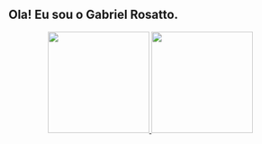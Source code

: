 ## Ola! Eu sou o Gabriel Rosatto.
<div align="center">
  <a href="https://github.com/rosatto">
  <img height="180em" src="https://github-readme-stats.vercel.app/api?username=rosatto&show_icons=true&theme=dark&include_all_commits=true&count_private=true"/>
  <img height="180em" src="https://github-readme-stats.vercel.app/api/top-langs/?username=rosatto&layout=compact&langs_count=7&theme=dark"/>
</div>
